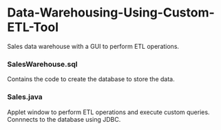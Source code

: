 # Data-Warehousing-Using-Custom-ETL-Tool
Sales data warehouse with a GUI to perform ETL operations.

### SalesWarehouse.sql
Contains the code to create the database to store the data. 

### Sales.java
Applet window to perform ETL operations and execute custom queries. Connnects to the database using JDBC.
